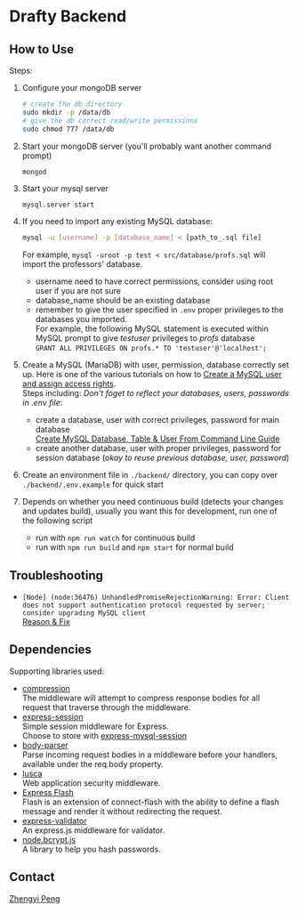 # Drafty Backend

## How to Use

Steps:

1. Configure your mongoDB server
   ```bash
   # create the db directory
   sudo mkdir -p /data/db
   # give the db correct read/write permissions
   sudo chmod 777 /data/db
   ```
1. Start your mongoDB server (you'll probably want another command prompt)
   ```
   mongod
   ```
1. Start your mysql server
   ```bash
   mysql.server start
   ```
1. If you need to import any existing MySQL database:
   ```bash
   mysql -u [username] -p [database_name] < [path_to_.sql file]
   ```
   For example, `mysql -uroot -p test < src/database/profs.sql` will import the professors' database.

   - username need to have correct permissions, consider using root user if you are not sure
   - database_name should be an existing database
   - remember to give the user specified in `.env` proper privileges to the databases you imported.<br/>
     For example, the following MySQL statement is executed within MySQL prompt to give *testuser* privileges to *profs* database<br/>
     `GRANT ALL PRIVILEGES ON profs.* TO 'testuser'@'localhost';`
1. Create a MySQL (MariaDB) with user, permission, database correctly set up. Here is one of the various tutorials on how to [Create a MySQL user and assign access rights](https://gridscale.io/en/community/tutorials/create-a-mysql-user/).<br/>
   Steps including: *Don't foget to reflect your databases, users, passwords in .env file*:
   - create a database, user with correct privileges, password for main database<br/>
     [Create MySQL Database, Table & User From Command Line Guide](https://www.a2hosting.com/kb/developer-corner/mysql/managing-mysql-databases-and-users-from-the-command-line)
   - create another database, user with proper privileges, password for session database (*okay to reuse previous database, user, password*)<br/>
1. Create an environment file in `./backend/` directory, you can copy over `./backend/.env.example` for quick start
1. Depends on whether you need continuous build (detects your changes and updates build), usually you want this for development, run one of the following script
    - run with `npm run watch` for continuous build
    - run with `npm run build` and `npm start` for normal build


## Troubleshooting

-  `[Node] (node:36476) UnhandledPromiseRejectionWarning: Error: Client does not support authentication protocol requested by server; consider upgrading MySQL client`<br/>
   [Reason & Fix](https://stackoverflow.com/questions/50093144/mysql-8-0-client-does-not-support-authentication-protocol-requested-by-server)

## Dependencies

Supporting libraries used:

- [compression](https://github.com/expressjs/compression)<br/>
  The middleware will attempt to compress response bodies for all request that traverse through the middleware.
- [express-session](https://github.com/expressjs/session)<br/>
  Simple session middleware for Express.<br/> Choose to store with [express-mysql-session](https://github.com/chill117/express-mysql-session)
- [body-parser](https://github.com/expressjs/body-parser)<br/>
  Parse incoming request bodies in a middleware before your handlers, available under the req.body property.
- [lusca](https://github.com/krakenjs/lusca)<br/>
  Web application security middleware.
- [Express Flash](https://github.com/RGBboy/express-flash)<br/>
  Flash is an extension of connect-flash with the ability to define a flash message and render it without redirecting the request.
- [express-validator](https://github.com/express-validator/express-validator)<br/>
  An express.js middleware for validator.
- [node.bcrypt.js](https://github.com/kelektiv/node.bcrypt.js)<br/>
  A library to help you hash passwords.

## Contact
[Zhengyi Peng](mailto:zhengyi_peng@brown.edu)
